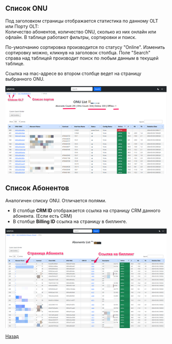 ## Список ONU

Под заголовком страницы отображается статистика по данному OLT или Порту OLT:  
Количество абонентов, количество ONU, сколько из них онлайн или офлайн. В таблице работают фильтры, сортировки и поиск.  

По-умолчанию сортировка производится по статусу "Online".
Изменить сортировку можно, кликнув на заголовок столбца.
Поле "Search" справа над таблицей производит поиск по любым данным в текущей таблице.

Ссылка на mac-адресе во втором столбце ведет на страницу выбранного ONU. 

![](img/Pasted%20image%2020240306203900.png)

## Список Абонентов

Аналогичен списку ONU.
Отличается полями.
- В столбце **CRM ID** отображается ссылка на страницу CRM данного абонента. (Если есть CRM)
- В столбце **Billing ID** ссылка на страницу в биллинге.
  
![](img/Pasted%20image%2020240306211139.png) 



[Назад](readme.md)